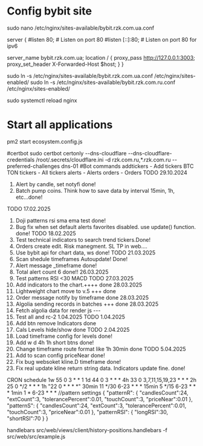 # Config bybit site
sudo nano /etc/nginx/sites-available/bybit.rzk.com.ua.conf

server {
  #listen 80; # Listen on port 80
  #listen [::]:80; # Listen on port 80 for ipv6

  server_name bybit.rzk.com.ua;
    location / {
      proxy_pass http://127.0.0.1:3003;
      proxy_set_header X-Forwarded-Host $host;
    }
}

sudo ln -s /etc/nginx/sites-available/bybit.rzk.com.ua.conf /etc/nginx/sites-enabled/
sudo ln -s /etc/nginx/sites-available/bybit.rzk.com.ru.conf /etc/nginx/sites-enabled/

sudo systemctl reload nginx

# Start all applications
pm2 start ecosystem.config.js

#certbot
sudo certbot certonly --dns-cloudflare --dns-cloudflare-credentials /root/.secrets/cloudflare.ini -d rzk.com.ru,*.rzk.com.ru --preferred-challenges dns-01
#Bot commands
addtickers - Add tickers BTC TON
tickers - All tickers
alerts - Alerts
orders - Orders
TODO 29.10.2024
1. Alert by candle, set notyfi done!
2. Batch pump coins. Think how to save data by interval  15min, 1h, etc...done!

TODO 17.02.2025
1. Doji patterns rsi sma ema test done!
2. Bug fix when set default alerts favorites disabled. use update() function. done!
TODO 18.02.2025
1. Test technical indicators to search trend tickers.Done!
2. Orders create edit. Risk manegment. SL TP in web....
3. Use bybit api for chart data, ws done!
TODO 21.03.2025
1. Scan shedule timeframes Autoupdate! Done!
2. Alert message _timeframe done!
3. Total alert count 6 done!! 26.03.2025
4. Test patterns RSI <30 MACD
TODO 27.03.2025
1. Add indicators to the chart.++++ done 28.03.2025
2. Lightweight chart move to v.5 +++ done
3. Order message notify by timeframe done 28.03.2025
4. Algolia sending records in batches +++ done 28.03.2025
5. Fetch algolia data for render js ---
6. Test all and rc-2 1.04.2025
TODO 1.04.2025
1. Add btn remove Indicators done
2. Cals Levels hide/show done
TODO 2.04.2025
1. Load timeframe config for levels done!
2. Add w d 4h 1h short btns done!
3. Change timeframe route format like 1h 30min done
TODO 5.04.2025
1. Add to scan config priceNear done!
2. Fix bug websoket kline.D timeframe done!
3. Fix real update kline return string data. Indicators update fine. done!


CRON schedule
1w 55 0 3 * * 1
1d 44 0 3 * * *
4h 33 0 3,7,11,15,19,23 * * *
2h 25 0 */2 * * *
1h "22 0 * * * *"
30min 11 */30 6-23 * * *
15min 5 */15 6-23 * * *
1min 1 * 6-23 * * *
//pattern settings
{
  "patternR":
  {
    "candlesCount":24,
    "extCount":3,
    "tolerancePercent":0.01,
    "touchCount":3,
    "priceNear":0.01
  },
  "patternS":
  {
    "candlesCount":24,
    "extCount":3,
    "tolerancePercent":0.01,
    "touchCount":3,
    "priceNear":0.01
  },
  "patternRSI":
  {
    "longRSI":30,
    "shortRSI":70
  }
}

handlebars src/web/views/client/history-positions.handlebars -f src/web/src/example.js